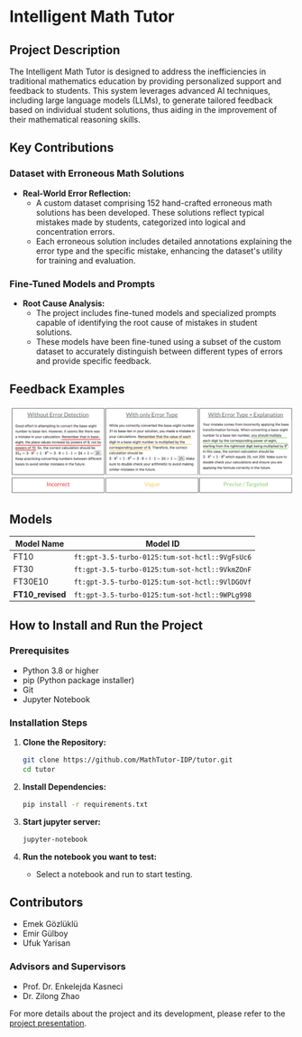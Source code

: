 # Intelligent Math Tutor

## Project Description

The Intelligent Math Tutor is designed to address the inefficiencies in traditional mathematics education by providing personalized support and feedback to students. This system leverages advanced AI techniques, including large language models (LLMs), to generate tailored feedback based on individual student solutions, thus aiding in the improvement of their mathematical reasoning skills.

## Key Contributions

### Dataset with Erroneous Math Solutions
- **Real-World Error Reflection:**
  - A custom dataset comprising 152 hand-crafted erroneous math solutions has been developed. These solutions reflect typical mistakes made by students, categorized into logical and concentration errors.
  - Each erroneous solution includes detailed annotations explaining the error type and the specific mistake, enhancing the dataset's utility for training and evaluation.

### Fine-Tuned Models and Prompts
- **Root Cause Analysis:**
  - The project includes fine-tuned models and specialized prompts capable of identifying the root cause of mistakes in student solutions.
  - These models have been fine-tuned using a subset of the custom dataset to accurately distinguish between different types of errors and provide specific feedback.
  
## Feedback Examples

![feedback examples](example/feedbacks.png)

## Models

| Model Name              | Model ID                                      |
|-------------------------|-----------------------------------------------|
| FT10          | `ft:gpt-3.5-turbo-0125:tum-sot-hctl::9VgFsUc6`|
| FT30          | `ft:gpt-3.5-turbo-0125:tum-sot-hctl::9VkmZOnF`|
| FT30E10  | `ft:gpt-3.5-turbo-0125:tum-sot-hctl::9VlDGOVf`|
| **FT10_revised**  | `ft:gpt-3.5-turbo-0125:tum-sot-hctl::9WPLg998`|

## How to Install and Run the Project

### Prerequisites

- Python 3.8 or higher
- pip (Python package installer)
- Git
- Jupyter Notebook

### Installation Steps

1. **Clone the Repository:**
   ```sh
   git clone https://github.com/MathTutor-IDP/tutor.git
   cd tutor
   ```

2. **Install Dependencies:**
   ```sh
   pip install -r requirements.txt
   ```
   
3. **Start jupyter server:**
   ```sh
   jupyter-notebook
   ```
   
4. **Run the notebook you want to test:**
   - Select a notebook and run to start testing.
   

## Contributors

- Emek Gözlüklü
- Emir Gülboy
- Ufuk Yarisan

### Advisors and Supervisors

- Prof. Dr. Enkelejda Kasneci
- Dr. Zilong Zhao

For more details about the project and its development, please refer to the [project presentation](https://drive.google.com/file/d/1XWakE_WND4xWoCvt3XLd6h5Pu4FsgahQ/view?usp=sharing).
